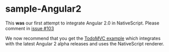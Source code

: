 # sample-Angular2
This **was** our first attempt to integrate Angular 2.0 in NativeScript. Please comment in [issue #103](https://github.com/NativeScript/NativeScript/issues/103)

We now recommend that you get the [TodoMVC example](https://github.com/NativeScript/sample-ng-todomvc) which integrates with the latest Angular 2 alpha releases and uses the NativeScript renderer.
